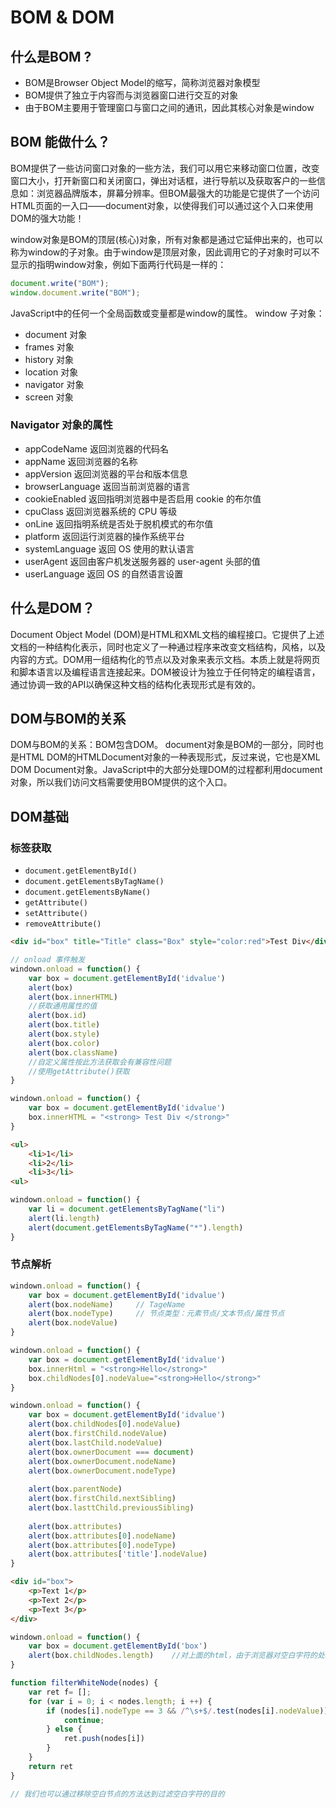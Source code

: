 # BOM & DOM

## 什么是BOM ?
- BOM是Browser Object Model的缩写，简称浏览器对象模型
- BOM提供了独立于内容而与浏览器窗口进行交互的对象
- 由于BOM主要用于管理窗口与窗口之间的通讯，因此其核心对象是window

## BOM 能做什么？
BOM提供了一些访问窗口对象的一些方法，我们可以用它来移动窗口位置，改变窗口大小，打开新窗口和关闭窗口，弹出对话框，进行导航以及获取客户的一些信息如：浏览器品牌版本，屏幕分辨率。但BOM最强大的功能是它提供了一个访问HTML页面的一入口——document对象，以使得我们可以通过这个入口来使用DOM的强大功能！

window对象是BOM的顶层(核心)对象，所有对象都是通过它延伸出来的，也可以称为window的子对象。由于window是顶层对象，因此调用它的子对象时可以不显示的指明window对象，例如下面两行代码是一样的：

```js
document.write("BOM");
window.document.write("BOM");
```
JavaScript中的任何一个全局函数或变量都是window的属性。
window 子对象：

- document 对象
- frames 对象
- history 对象
- location 对象
- navigator 对象
- screen 对象

### Navigator 对象的属性

- appCodeName	返回浏览器的代码名
- appName	返回浏览器的名称
- appVersion	返回浏览器的平台和版本信息
- browserLanguage	返回当前浏览器的语言
- cookieEnabled	返回指明浏览器中是否启用 cookie 的布尔值
- cpuClass	返回浏览器系统的 CPU 等级
- onLine	返回指明系统是否处于脱机模式的布尔值
- platform	返回运行浏览器的操作系统平台
- systemLanguage	返回 OS 使用的默认语言
- userAgent	返回由客户机发送服务器的 user-agent 头部的值
- userLanguage	返回 OS 的自然语言设置


## 什么是DOM？
Document Object Model (DOM)是HTML和XML文档的编程接口。它提供了上述文档的一种结构化表示，同时也定义了一种通过程序来改变文档结构，风格，以及内容的方式。DOM用一组结构化的节点以及对象来表示文档。本质上就是将网页和脚本语言以及编程语言连接起来。DOM被设计为独立于任何特定的编程语言，通过协调一致的API以确保这种文档的结构化表现形式是有效的。


## DOM与BOM的关系
DOM与BOM的关系：BOM包含DOM。
document对象是BOM的一部分，同时也是HTML DOM的HTMLDocument对象的一种表现形式，反过来说，它也是XML DOM Document对象。JavaScript中的大部分处理DOM的过程都利用document对象，所以我们访问文档需要使用BOM提供的这个入口。


## DOM基础

### 标签获取

- `document.getElementById()`
- `document.getElementsByTagName()`
- `document.getElementsByName()`
- `getAttribute()`
- `setAttribute()`
- `removeAttribute()`

```html
<div id="box" title="Title" class="Box" style="color:red">Test Div</div>
```

```js
// onload 事件触发
windown.onload = function() {
	var box = document.getElementById('idvalue')
	alert(box)
	alert(box.innerHTML)
	//获取通用属性的值
	alert(box.id)
	alert(box.title)
	alert(box.style)
	alert(box.color)
	alert(box.className)
	//自定义属性按此方法获取会有兼容性问题
	//使用getAttribute()获取
}
```

```js
windown.onload = function() {
	var box = document.getElementById('idvalue')
	box.innerHTML = "<strong> Test Div </strong>"
}
```

```html
<ul>
	<li>1</li>
	<li>2</li>
	<li>3</li>
<ul>
```

```js
windown.onload = function() {
	var li = document.getElementsByTagName("li")
	alert(li.length)
	alert(document.getElementsByTagName("*").length)
}
```

### 节点解析

```js
windown.onload = function() {
	var box = document.getElementById('idvalue')
	alert(box.nodeName)		// TageName
	alert(box.nodeType)		// 节点类型：元素节点/文本节点/属性节点
	alert(box.nodeValue)	
}
```

```js
windown.onload = function() {
	var box = document.getElementById('idvalue')
	box.innerHtml = "<strong>Hello</strong>"
	box.childNodes[0].nodeValue="<strong>Hello</strong>"
}
```

```js
windown.onload = function() {
	var box = document.getElementById('idvalue')
	alert(box.childNodes[0].nodeValue)
	alert(box.firstChild.nodeValue)
	alert(box.lastChild.nodeValue)
	alert(box.ownerDocument === document)
	alert(box.ownerDocument.nodeName)
	alert(box.ownerDocument.nodeType)
	
	alert(box.parentNode)
	alert(box.firstChild.nextSibling)
	alert(box.lasttChild.previousSibling)
	
	alert(box.attributes)
	alert(box.attributes[0].nodeName)
	alert(box.attributes[0].nodeType)
	alert(box.attributes['title'].nodeValue)
}
```

```html
<div id="box">
	<p>Text 1</p>
	<p>Text 2</p>
	<p>Text 3</p>
</div>
```

```js
windown.onload = function() {
	var box = document.getElementById('box')
	alert(box.childNodes.length)	//对上面的html，由于浏览器对空白字符的处理不同，该结果在不同浏览器中会不同
}

function filterWhiteNode(nodes) {
	var ret f= [];
	for (var i = 0; i < nodes.length; i ++) {
		if (nodes[i].nodeType == 3 && /^\s+$/.test(nodes[i].nodeValue)) {
			continue;
		} else {
			ret.push(nodes[i])
		}
	}
	return ret
}

// 我们也可以通过移除空白节点的方法达到过滤空白字符的目的
```
